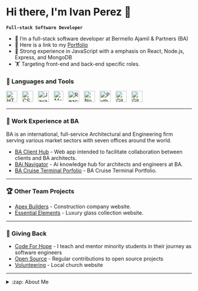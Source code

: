 # Hi there, I'm Ivan Perez 👋 

**`Full-stack Software Developer`**

- 🚢 I’m a full-stack software developer at Bermello Ajamil & Partners (BA)
- 🏅 Here is a link to my [Portfolio](https://iperezportfolio.netlify.app/)
- 🌱 Strong experience in JavaScript with a emphasis on React, Node.js, Express, and MongoDB
- 🏋️ Targeting front-end and back-end specific roles.

### 🧰 Languages and Tools

<img align="left" alt="HTML" width="30px" style="padding-right:10px;" src="https://cdn.jsdelivr.net/gh/devicons/devicon/icons/html5/html5-plain.svg" />
<img align="left" alt="CSS" width="30px" style="padding-right:10px;" src="https://cdn.jsdelivr.net/gh/devicons/devicon/icons/css3/css3-plain.svg" />
<img align="left" alt="JavaScript" width="30px" style="padding-right:10px;" src="https://cdn.jsdelivr.net/gh/devicons/devicon/icons/javascript/javascript-plain.svg" />
<img align="left" alt="MongoDB" width="26px" src="https://cdn.jsdelivr.net/gh/devicons/devicon/icons/mongodb/mongodb-original.svg" style="padding-right:10px;" />
<img align="left" alt="React" width="30px" style="padding-right:10px;" src="https://cdn.jsdelivr.net/gh/devicons/devicon/icons/react/react-original.svg" />
<img align="left" alt="NodeJS" width="30px" style="padding-right:10px;" src="https://cdn.jsdelivr.net/gh/devicons/devicon/icons/nodejs/nodejs-original.svg" />
<img align="left" alt="Python" width="30px" style="padding-right:10px;" src="https://cdn.jsdelivr.net/gh/devicons/devicon/icons/python/python-plain.svg" />
<img align="left" alt="Git" width="30px" style="padding-right:10px;" src="https://cdn.jsdelivr.net/gh/devicons/devicon/icons/git/git-original.svg" />
<img align="left" alt="GitHub" width="30px" style="padding-right:10px;" src="https://user-images.githubusercontent.com/3369400/139447912-e0f43f33-6d9f-45f8-be46-2df5bbc91289.png"  />
<br />
<br />

---
### 🏅 Work Experience at BA

BA is an international, full-service Architectural and Engineering firm serving various
market sectors with seven offices around the world.

<!-- LATEST-PROJECT-LIST:START -->
- [BA Client Hub](https://ba-ai.netlify.app/) - Web app intended to facilitate collaboration between clients and BA architects.
- [BAi Navigator](https://ba-ai.netlify.app/) - Ai knowledge hub for architects and engineers at BA.
- [BA Cruise Terminal Porfolio](https://ba-cruise-facilities.netlify.app/) - BA Cruise Terminal Portfolio. 
<!-- LATEST-PROJECT-LIST:END -->

---

### 🏆 Other Team Projects

<!-- LATEST-PROJECT-LIST:START -->
- [Apex Builders](https://apex-builders.netlify.app/) - Construction company website. 
- [Essential Elements](https://essentialelements.netlify.app/) - Luxury glass collection website. 
<!-- LATEST-PROJECT-LIST:END -->

---

### 🌱 Giving Back

<!-- LATEST-PROJECT-LIST:START -->
- [Code For Hope](#) - I teach and mentor minority students in their journey as software engineers
- [Open Source](#) - Regular contributions to open source projects 
- [Volunteering](#) - Local church website
<!-- LATEST-PROJECT-LIST:END -->
---

<details>
  <summary>:zap: About Me</summary>
  
<!--START_SECTION:activity-->
<br />
I am a creative, detail-oriented, software developer with a proven track record of creating full-stack web applications using the MERN stack. I am looking to bring my skills and experience to a tech company with global reach.

1. 💻 Experienced software developer with a focus on:
   - MongoDB
   - Express
   - React
   - NodeJS
   - JavaScript
   - Tailwind
   - CSS
   - HTML

2. 🛸 Ai experience at BA:
   - Develop AI software to automate internal company processes using Langchain, Python, and web APIs. 
   - Assist architects and engineers with the integration of AI software into their practices.

3. 🚀 Ten years of web design experience:
   - SEO
   - WordPress
   - Figma
   - Photoshop
   - and others

4. 🌱 Founder of Code for Hope:
   - I teach and mentor minority students in their journey as software engineers. We learn in-demand tech skills such as HTML, CSS, JavaScript, MongoDB, Express, React, NodeJS, GitHub, and others.
   - Organize our weekly meetup group where we discuss relevant tech topics and current projects.
<!--END_SECTION:activity-->


</details>
